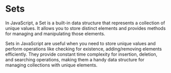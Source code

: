 # Sets

In JavaScript, a Set is a built-in data structure that represents a collection of unique values. It allows you to store distinct elements and provides methods for managing and manipulating those elements.

Sets in JavaScript are useful when you need to store unique values and perform operations like checking for existence, adding/removing elements efficiently. They provide constant time complexity for insertion, deletion, and searching operations, making them a handy data structure for managing collections with unique elements.